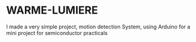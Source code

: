 # WARME-LUMIERE
I made a very simple project, motion detection System, using Arduino for a mini project for semiconductor practicals
